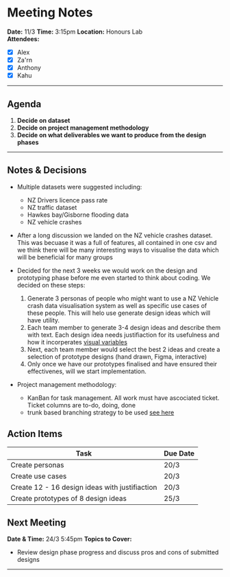 # Meeting Notes

**Date:** 11/3
**Time:** 3:15pm
**Location:** Honours Lab  
**Attendees:**  
- [x] Alex
- [x] Za'rn
- [x] Anthony
- [x] Kahu

---

## Agenda
1. **Decide on dataset**
1. **Decide on project management methodology**
1. **Decide on what deliverables we want to produce from the design phases**
---

## Notes & Decisions
- Multiple datasets were suggested including: 
    - NZ Drivers licence pass rate
    - NZ traffic dataset
    - Hawkes bay/Gisborne flooding data
    - NZ vehicle crashes

- After a long discussion we landed on the NZ vehicle crashes dataset. This was becuase it was a full of features, all contained in one csv and we think there will be many interesting ways to visualise the data which will be beneficial for many groups

- Decided for the next 3 weeks we would work on the design and prototyping phase before me even started to think about coding. We decided on these steps:
    1. Generate 3 personas of people who might want to use a NZ Vehicle crash data visualisation system as well as specific use cases of these people. This will helo use generate design ideas which will have utility.
    1. Each team member to generate 3-4 design ideas and describe them with text. Each design idea needs justifiaction for its usefulness and how it incorperates [visual variables](https://en.wikipedia.org/wiki/Visual_variable)
    1. Next, each team member would select the best 2 ideas and create a selection of prototype designs (hand drawn, Figma, interactive)
    1. Only once we have our prototypes finalised and have ensured their effectivenes, will we start implementation. 

- Project management methodology:
    - KanBan for task management. All work must have ascociated ticket. Ticket columns are to-do, doing, done
    - trunk based branching strategy to be used [see here](https://www.atlassian.com/continuous-delivery/continuous-integration/trunk-based-development)

## Action Items
| Task | Due Date |
|------|----------|
| Create personas | 20/3 |
| Create use cases | 20/3 |
| Create 12 - 16 design ideas with justifiaction | 20/3 |
| Create prototypes of 8 design ideas | 25/3 |

## Next Meeting
**Date & Time:** 24/3 5:45pm
**Topics to Cover:**
- Review design phase progress and discuss pros and cons of submitted designs 

---
